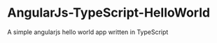 AngularJs-TypeScript-HelloWorld
===============================

A simple angularjs hello world app written in TypeScript
